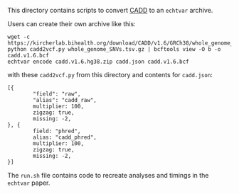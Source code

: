 This directory contains scripts to convert [CADD](https://cadd.gs.washington.edu/download) to an `echtvar` archive.

Users can create their own archive like this:
```
wget -c https://kircherlab.bihealth.org/download/CADD/v1.6/GRCh38/whole_genome_SNVs.tsv.gz
python cadd2vcf.py whole_genome_SNVs.tsv.gz | bcftools view -O b -o cadd.v1.6.bcf
echtvar encode cadd.v1.6.hg38.zip cadd.json cadd.v1.6.bcf
```

with these `cadd2vcf.py` from this directory and contents for `cadd.json`:
```
[{
        "field": "raw",
        "alias": "cadd_raw",
        multiplier: 100,
        zigzag: true,
        missing: -2,
}, {
        field: "phred",
        alias: "cadd_phred",
        multiplier: 100,
        zigzag: true,
        missing: -2,
}]
```


The `run.sh` file contains code to recreate analyses and timings in the
`echtvar` paper.
